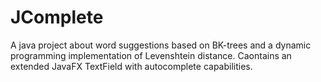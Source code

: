 # JComplete
A java project about word suggestions based on BK-trees and a dynamic programming implementation of  Levenshtein distance.
Caontains an extended JavaFX TextField with autocomplete capabilities.
